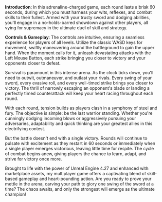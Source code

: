 **Introduction**:
In this adrenaline-charged game, each round lasts a brisk 60 seconds, during which you must harness your wits, reflexes, and combat skills to their fullest. Armed with your trusty sword and dodging abilities, you'll engage in a no-holds-barred showdown against other players, all vying for supremacy in the ultimate duel of skill and strategy.

**Controls & Gameplay**:
The controls are intuitive, ensuring a seamless experience for players of all levels. Utilize the classic WASD keys for movement, swiftly maneuvering around the battleground to gain the upper hand. When the moment calls for it, unleash devastating attacks with the Left Mouse Button, each strike bringing you closer to victory and your opponents closer to defeat.

Survival is paramount in this intense arena. As the clock ticks down, you'll need to outwit, outmaneuver, and outlast your rivals. Every swing of your sword, every evasive roll, and every well-timed strike brings you closer to victory. The thrill of narrowly escaping an opponent's blade or landing a perfectly timed counterattack will keep your heart racing throughout each round.

With each round, tension builds as players clash in a symphony of steel and fury. The objective is simple: be the last warrior standing. Whether you're cunningly dodging incoming blows or aggressively pursuing your adversaries, adaptability and quick thinking are your greatest allies in this electrifying contest.

But the battle doesn't end with a single victory. Rounds will continue to pulsate with excitement as they restart in 60 seconds or immediately when a single player emerges victorious, leaving little time for respite. The cycle of combat begins anew, giving players the chance to learn, adapt, and strive for victory once more.

Brought to life with the power of Unreal Engine 4.27 and enhanced with marketplace assets, my multiplayer game offers a captivating blend of skill-based gameplay and heart-pounding action. Are you ready to prove your mettle in the arena, carving your path to glory one swing of the sword at a time? The chaos awaits, and only the strongest will emerge as the ultimate champion!
